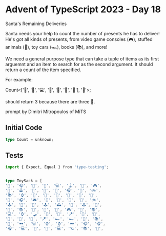 # Advent of TypeScript 2023 - Day 18

Santa's Remaining Deliveries

Santa needs your help to count the number of presents he has to deliver! He's got all kinds of presents, from video game consoles (🎮), stuffed animals (🧸), toy cars (🏎️), books (📚), and more!

We need a general purpose type that can take a tuple of items as its first arguemnt and an item to search for as the second argument. It should return a count of the item specified.

For example:

Count<['👟', '👟', '💻', '🎸', '🧩', '👟', '🧸'], '👟'>;

should return 3 because there are three 👟.

prompt by Dimitri Mitropoulos of MiTS

## Initial Code
```typescript
type Count = unknown;

```

## Tests
```typescript
import { Expect, Equal } from 'type-testing';


type ToySack = [
'🎸', '🎧', '👟', '👟', '💻', '🪀', '🧩', '🎮',
'🎨', '🕹️', '📱', '🧩', '🧸', '🎧', '👟', '🚲',
'📚', '⌚', '🎨', '👟', '🎸', '🧸', '👟', '🎸',
'📱', '🎧', '🎮', '🎒', '📱', '🧩', '🧩', '🚲',
'🕹️', '🧵', '📱', '🕹️', '🕰️', '🧢', '🕹️', '👟',
'🧸', '📚', '🧁', '🧩', '🎸', '🎮', '🧁', '📚',
'💻', '⌚', '🛹', '🧁', '🧣', '🪁', '🎸', '🧸',
'🧸', '🧸', '🧩', '🪁', '🏎️', '🏎️', '🧁', '📚',
'🧸', '🕶️', '💻', '⌚', '⌚', '🕶️', '🎧', '🎧',
'🎧', '💻', '👟', '🎸', '💻', '🪐', '📚', '🎨',
```